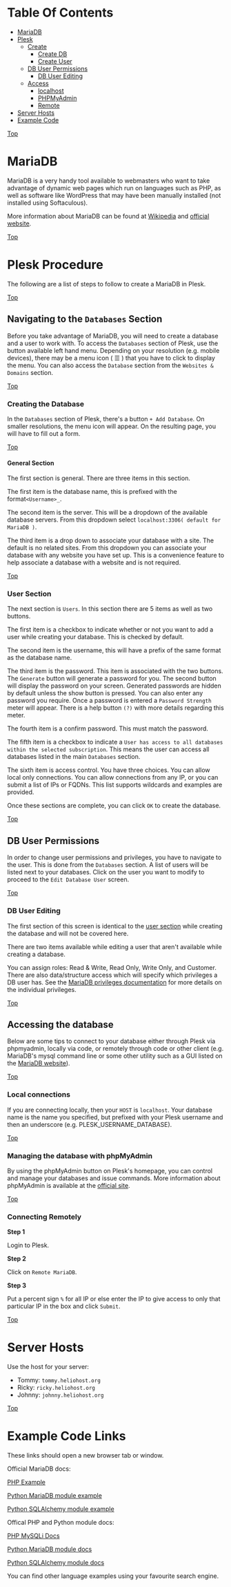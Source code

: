 <a comment="Leveraging lists to create a manually created TOC.  Unfortunately, we cannot get rid of the bullet points.  Something is better than nothing."></a>
<a id="top"></a>
# Table Of Contents
* [MariaDB](#mariadb)
* [Plesk](#plesk-procedure)
  * [Create](#navigating-to-the-databases-section)
    * [Create DB](#creating-the-database)
    * [Create User](#user-section)
  * [DB User Permissions](#db-user-permissions)
    * [DB User Editing](#db-user-editing)
  * [Access](#accessing-the-database)
    * [localhost](#local-connections)
    * [PHPMyAdmin](#managing-the-database-with-phpmyadmin)
    * [Remote](#connecting-remotely)
* [Server Hosts](#server-hosts)
* [Example Code](#example-code-links)

[Top](#top)

# MariaDB 

MariaDB is a very handy tool available to webmasters who want to take advantage of dynamic web pages which run on languages such as PHP, as well as software like WordPress that may have been manually installed (not installed using Softaculous).

More information about MariaDB can be found at <a href="https://en.wikipedia.org/wiki/MariaDB" target="_blank">Wikipedia</a> and <a href="https://mariadb.org/" target="_blank">official website</a>.

[Top](#top)

# Plesk Procedure 

The following are a list of steps to follow to create a MariaDB in Plesk.

[Top](#top)

## Navigating to the `Databases` Section 

Before you take advantage of MariaDB, you will need to create a database and a user to work with. To access the `Databases` section of Plesk, use the button available left hand menu.  Depending on your resolution (e.g. mobile devices), there may be a menu icon ( ☰ ) that you have to click to display the menu.  You can also access the `Database` section from the `Websites & Domains` section.

[Top](#top)

### Creating the Database 

In the `Databases` section of Plesk, there's a button `+ Add Database`. On smaller resolutions, the menu icon will appear.  On the resulting page, you will have to fill out a form.

[Top](#top)

#### General Section

The first section is general.  There are three items in this section.  

The first item is the database name, this is prefixed with the format`<Username>_`.  

The second item is the server.  This will be a dropdown of the available database servers.  From this dropdown select `localhost:3306( default for MariaDB )`. 

The third item is a drop down to associate your database with a site.  The default is no related sites.  From this dropdown you can associate your database with any website you have set up.  This is a convenience feature to help associate a database with a website and is not required.

[Top](#top)

### User Section

The next section is `Users`.  In this section there are 5 items as well as two buttons.  

The first item is a checkbox to indicate whether or not you want to add a user while creating your database.  This is checked by default.

The second item is the username, this will have a prefix of the same format as the database name.

The third item is the password.  This item is associated with the two buttons.  The `Generate` button will generate a password for you.  The second button will display the password on your screen.  Generated passwords are hidden by default unless the show button is pressed.  You can also enter any password you require.  Once a password is entered a `Password Strength` meter will appear.  There is a help button `(?)` with more details regarding this meter.

The fourth item is a confirm password.  This must match the password.

The fifth item is a checkbox to indicate a `User has access to all databases within the selected subscription`.  This means the user can access all databases listed in the main `Databases` section.

The sixth item is access control.  You have three choices.  You can allow local only connections.  You can allow connections from any IP, or you can submit a list of IPs or FQDNs.  This list supports wildcards and examples are provided.

Once these sections are complete, you can click `OK` to create the database.

[Top](#top)

## DB User Permissions

In order to change user permissions and privileges, you have to navigate to the user.  This is done from the `Databases` section.  A list of users will be listed next to your databases.  Click on the user you want to modify to proceed to the `Edit Database User` screen.

[Top](#top)

### DB User Editing

The first section of this screen is identical to the [user section](#plesk-create-step2) while creating the database and will not be covered here.

There are two items available while editing a user that aren't available while creating a database.  

You can assign roles: Read & Write, Read Only, Write Only, and Customer.  There are also data/structure access which will specify which privileges a DB user has.  See the [MariaDB privileges documentation](https://mariadb.com/docs/server/ref/mdb/privileges/) for more details on the individual privileges.

[Top](#top)

## Accessing the database 

Below are some tips to connect to your database either through Plesk via phpmyadmin, locally via code, or remotely through code or other client (e.g. MariaDB's mysql command line or some other utility such as a GUI listed on the [MariaDB website](https://mariadb.com/kb/en/graphical-and-enhanced-clients/)).

[Top](#top)

### Local connections 

If you are connecting locally, then your `HOST` is `localhost`. Your database name is the name you specified, but prefixed with your Plesk username and then an underscore (e.g. PLESK_USERNAME_DATABASE).

[Top](#top)

### Managing the database with phpMyAdmin 

By using the phpMyAdmin button on Plesk's homepage, you can control and manage your databases and issue commands. More information about phpMyAdmin is available at the [official site](https://www.phpmyadmin.net).

[Top](#top)

### Connecting Remotely 

**Step 1**

Login to Plesk.

**Step 2**

Click on `Remote MariaDB`.

**Step 3**

Put a percent sign `%` for all IP or else enter the IP to give access to only that particular IP in the box and click `Submit`.

[Top](#top)

# Server Hosts  

Use the host for your server:

* Tommy: `tommy.heliohost.org`
* Ricky: `ricky.heliohost.org`
* Johnny: `johnny.heliohost.org`

[Top](#top)

# Example Code Links

These links should open a new browser tab or window.

Official MariaDB docs:

<a href="https://mariadb.com/developers/resources/language/php/" target="_blank">PHP Example</a>

<a href="https://mariadb.com/resources/blog/how-to-connect-python-programs-to-mariadb/" target="_blank">Python MariaDB module example</a>

<a href="https://mariadb.com/resources/blog/using-sqlalchemy-with-mariadb-connector-python-part-1/" target="_blank">Python SQLAlchemy module example</a>

Offical PHP and Python module docs:

<a href="https://www.php.net/manual/en/book.mysqli.php" target="_blank">PHP MySQLi Docs</a>

<a href="https://mariadb-corporation.github.io/mariadb-connector-python/" target="_blank">Python MariaDB module docs</a>

<a href="https://docs.sqlalchemy.org/en/20/" target="_blank">Python SQLAlchemy module docs</a>

You can find other language examples using your favourite search engine.